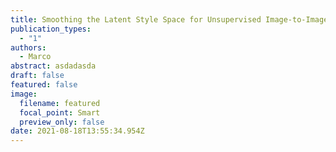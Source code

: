 ```yaml
---
title: Smoothing the Latent Style Space for Unsupervised Image-to-Image Translation
publication_types:
  - "1"
authors:
  - Marco
abstract: asdadasda
draft: false
featured: false
image:
  filename: featured
  focal_point: Smart
  preview_only: false
date: 2021-08-18T13:55:34.954Z
---
```

